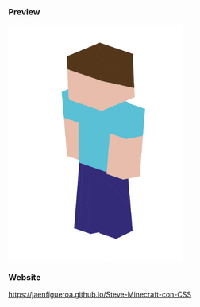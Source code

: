 ### Preview

<div >
  <img src="./preview.gif" align="center" style="width: 70%" />
</div>

### Website

https://jaenfigueroa.github.io/Steve-Minecraft-con-CSS
